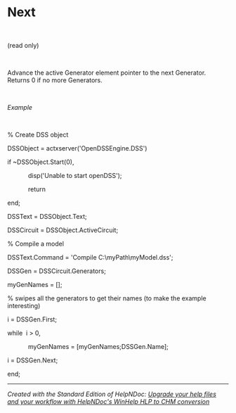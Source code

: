 # Next

&nbsp;

(read only)

&nbsp;

Advance the active Generator element pointer to the next Generator. Returns 0 if no more Generators.

&nbsp;

*Example*

&nbsp;

% Create DSS object

DSSObject = actxserver('OpenDSSEngine.DSS')

if ~DSSObject.Start(0),

&nbsp; &nbsp; &nbsp; &nbsp; &nbsp; &nbsp; disp('Unable to start openDSS');

&nbsp; &nbsp; &nbsp; &nbsp; &nbsp; &nbsp; return

end;

DSSText = DSSObject.Text;

DSSCircuit = DSSObject.ActiveCircuit;

% Compile a model &nbsp; &nbsp;

DSSText.Command = 'Compile C:\\myPath\\myModel.dss';

DSSGen = DSSCircuit.Generators;

myGenNames = \[\];

% swipes all the generators to get their names (to make the example interesting)

i = DSSGen.First;

while&nbsp; i \> 0,

&nbsp; &nbsp; &nbsp; &nbsp; &nbsp; &nbsp; myGenNames = \[myGenNames;DSSGen.Name\];

i = DSSGen.Next;

end;

***
_Created with the Standard Edition of HelpNDoc: [Upgrade your help files and your workflow with HelpNDoc's WinHelp HLP to CHM conversion](<https://www.helpndoc.com/step-by-step-guides/how-to-convert-a-hlp-winhelp-help-file-to-a-chm-html-help-help-file/>)_
